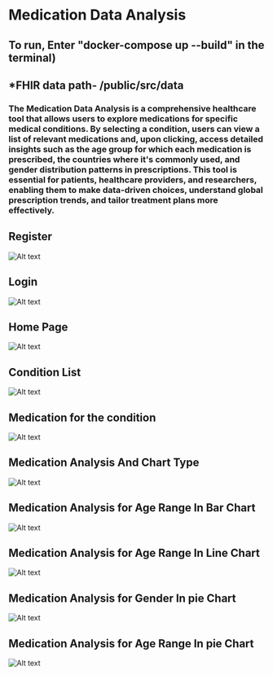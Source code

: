 # Medication Data Analysis


## To run, Enter "docker-compose up --build" in the terminal)

## *FHIR data path- /public/src/data


### The Medication Data Analysis is a comprehensive healthcare tool that allows users to explore medications for specific medical conditions. By selecting a condition, users can view a list of relevant medications and, upon clicking, access detailed insights such as the age group for which each medication is prescribed, the countries where it's commonly used, and gender distribution patterns in prescriptions. This tool is essential for patients, healthcare providers, and researchers, enabling them to make data-driven choices, understand global prescription trends, and tailor treatment plans more effectively.


## Register
![Alt text](https://github.com/Farakh45/medication_analysis/blob/main/readme_img/Screenshot%20(83).png)


## Login
![Alt text](https://github.com/Farakh45/medication_analysis/blob/main/readme_img/Screenshot%20(84).png)




## Home Page
![Alt text](https://github.com/Farakh45/medication_analysis/blob/main/readme_img/Screenshot%20(231).png)




## Condition List
![Alt text](https://github.com/Farakh45/medication_analysis/blob/main/readme_img/Screenshot%20(232).png)


## Medication for the condition
![Alt text](https://github.com/Farakh45/medication_analysis/blob/main/readme_img/Screenshot%20(233).png)


## Medication Analysis And Chart Type
![Alt text](https://github.com/Farakh45/medication_analysis/blob/main/readme_img/Screenshot%20(234).png)


## Medication Analysis for Age Range In Bar Chart
![Alt text](https://github.com/Farakh45/medication_analysis/blob/main/readme_img/Screenshot%20(235).png)


## Medication Analysis for Age Range In Line Chart
![Alt text](https://github.com/Farakh45/medication_analysis/blob/main/readme_img/Screenshot%20(238).png)

## Medication Analysis for Gender In pie Chart
![Alt text](https://github.com/Farakh45/medication_analysis/blob/main/readme_img/Screenshot%20(240).png)

## Medication Analysis for Age Range In pie Chart
![Alt text](https://github.com/Farakh45/medication_analysis/blob/main/readme_img/Screenshot%20(241).png)



